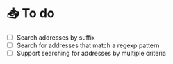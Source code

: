 # 📥 To do

- [ ] Search addresses by suffix
- [ ] Search for addresses that match a regexp pattern
- [ ] Support searching for addresses by multiple criteria
